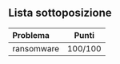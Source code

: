 ## Lista sottoposizione
| Problema      | Punti         |
|:--------------|:-------------:|
| ransomware    | 100/100       |
